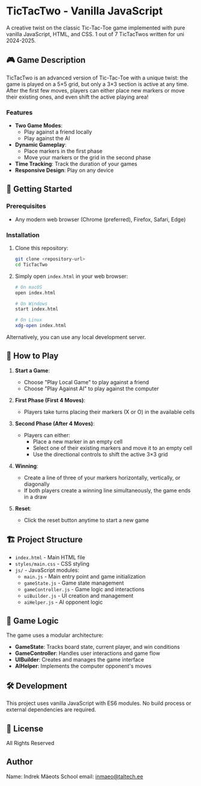 # TicTacTwo - Vanilla JavaScript

A creative twist on the classic Tic-Tac-Toe game implemented with pure vanilla JavaScript, HTML, and CSS.
1 out of 7 TicTacTwos written for uni 2024-2025.

## 🎮 Game Description

TicTacTwo is an advanced version of Tic-Tac-Toe with a unique twist: the game is played on a 5×5 grid, but only a 3×3 section is active at any time. After the first few moves, players can either place new markers or move their existing ones, and even shift the active playing area!

### Features

- **Two Game Modes**:
  - Play against a friend locally
  - Play against the AI
- **Dynamic Gameplay**:
  - Place markers in the first phase
  - Move your markers or the grid in the second phase
- **Time Tracking**: Track the duration of your games
- **Responsive Design**: Play on any device

## 🚀 Getting Started

### Prerequisites

- Any modern web browser (Chrome (preferred), Firefox, Safari, Edge)

### Installation

1. Clone this repository:
   ```bash
   git clone <repository-url>
   cd TicTacTwo
   ```

2. Simply open `index.html` in your web browser:
   ```bash
   # On macOS
   open index.html
   
   # On Windows
   start index.html
   
   # On Linux
   xdg-open index.html
   ```

Alternatively, you can use any local development server.

## 🎯 How to Play

1. **Start a Game**:
   - Choose "Play Local Game" to play against a friend
   - Choose "Play Against AI" to play against the computer

2. **First Phase (First 4 Moves)**:
   - Players take turns placing their markers (X or O) in the available cells

3. **Second Phase (After 4 Moves)**:
   - Players can either:
     - Place a new marker in an empty cell
     - Select one of their existing markers and move it to an empty cell
     - Use the directional controls to shift the active 3×3 grid

4. **Winning**:
   - Create a line of three of your markers horizontally, vertically, or diagonally
   - If both players create a winning line simultaneously, the game ends in a draw

5. **Reset**:
   - Click the reset button anytime to start a new game

## 🏗️ Project Structure

- `index.html` - Main HTML file
- `styles/main.css` - CSS styling
- `js/` - JavaScript modules:
  - `main.js` - Main entry point and game initialization
  - `gameState.js` - Game state management
  - `gameController.js` - Game logic and interactions
  - `uiBuilder.js` - UI creation and management
  - `aiHelper.js` - AI opponent logic

## 🧩 Game Logic

The game uses a modular architecture:

- **GameState**: Tracks board state, current player, and win conditions
- **GameController**: Handles user interactions and game flow
- **UIBuilder**: Creates and manages the game interface
- **AIHelper**: Implements the computer opponent's moves

## 🛠️ Development

This project uses vanilla JavaScript with ES6 modules. No build process or external dependencies are required.

## 📝 License

All Rights Reserved

## Author

Name: Indrek Mäeots
School email: inmaeo@taltech.ee
